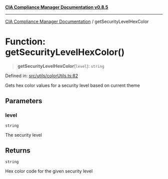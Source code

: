 [**CIA Compliance Manager Documentation v0.8.5**](../README.md)

***

[CIA Compliance Manager Documentation](../globals.md) / getSecurityLevelHexColor

# Function: getSecurityLevelHexColor()

> **getSecurityLevelHexColor**(`level`): `string`

Defined in: [src/utils/colorUtils.ts:82](https://github.com/Hack23/cia-compliance-manager/blob/eca22610f41e5f6b6c0cece88769b1ffbe9db4bd/src/utils/colorUtils.ts#L82)

Gets hex color values for a security level based on current theme

## Parameters

### level

`string`

The security level

## Returns

`string`

Hex color code for the given security level
